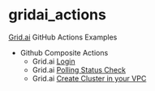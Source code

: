 # gridai_actions
[Grid.ai](https://www.grid.ai/) GitHub Actions Examples

- Github Composite Actions
  - Grid.ai [Login](https://github.com/robert-s-lee/gridai_action_login)
  - Grid.ai [Polling Status Check](https://github.com/robert-s-lee/gridai_action_status)
  - Grid.ai [Create Cluster in your VPC](https://github.com/robert-s-lee/gridai_action_byoc)

